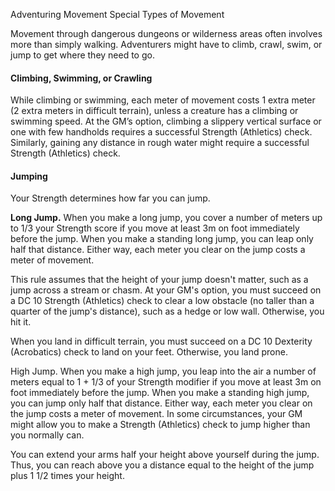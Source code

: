 Adventuring
Movement
Special Types of Movement
<p>
  Movement through dangerous dungeons or wilderness areas often involves more than simply walking. Adventurers might have to climb, crawl, swim, or jump to get where they need to go.
</p>
<h4>Climbing, Swimming, or Crawling</h4>
<p>
  While climbing or swimming, each meter of movement costs 1 extra meter (2 extra meters  in difficult terrain), unless a creature has a climbing or swimming speed. At the GM’s option, climbing a slippery vertical surface or one with few handholds requires a successful Strength (Athletics) check. Similarly, gaining any distance in rough water might require a successful Strength (Athletics) check.
</p>
<h4>Jumping</h4>
<p>
  Your Strength determines how far you can jump.
</p>
<p>
  <strong>Long Jump.</strong> When you make a long jump, you cover a number of meters up to 1/3 your Strength score if you move at least 3m on foot immediately before the jump. When you make a standing long jump, you can leap only half that distance. Either way, each meter you clear on the jump costs a meter of movement.
</p>
<p>
  This rule assumes that the height of your jump doesn't matter, such as a jump across a stream or chasm. At your GM's option, you must succeed on a DC 10 Strength (Athletics) check to clear a low obstacle (no taller than a quarter of the jump's distance), such as a hedge or low wall. Otherwise, you hit it.
</p>
<p>
  When you land in difficult terrain, you must succeed on a DC 10 Dexterity (Acrobatics) check to land on your feet. Otherwise, you land prone.
</p>
<p>
  High Jump. When you make a high jump, you leap into the air a number of meters equal to 1 + 1/3 of your Strength modifier if you move at least 3m on foot immediately before the jump. When you make a standing high jump, you can jump only half that distance. Either way, each meter you clear on the jump costs a meter of movement. In some circumstances, your GM might allow you to make a Strength (Athletics) check to jump higher than you normally can.
</p>
<p>
  You can extend your arms half your height above yourself during the jump. Thus, you can reach above you a distance equal to the height of the jump plus 1 1/2 times your height.
</p>